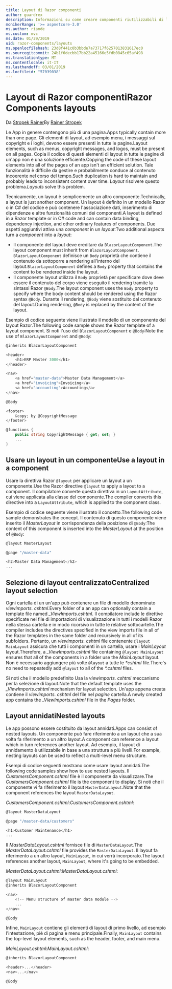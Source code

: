 ```yaml
---
title: Layout di Razor componenti
author: guardrex
description: Informazioni su come creare componenti riutilizzabili di layout per le app Blazor e componenti di Razor.
monikerRange: '>= aspnetcore-3.0'
ms.author: riande
ms.custom: mvc
ms.date: 01/29/2019
uid: razor-components/layouts
ms.openlocfilehash: 23d8f441c0b3bbde7a73717f6257013831617ec0
ms.sourcegitcommit: 24b1f6decbb17bb22a45166e5fdb0845c65af498
ms.translationtype: MT
ms.contentlocale: it-IT
ms.lasthandoff: 03/01/2019
ms.locfileid: "57039038"
---
```

# <a name="razor-components-layouts"></a><span data-ttu-id="74c73-103">Layout di Razor componenti</span><span class="sxs-lookup"><span data-stu-id="74c73-103">Razor Components layouts</span></span>

<span data-ttu-id="74c73-104">Da [Stropek Rainer](https://www.timecockpit.com)</span><span class="sxs-lookup"><span data-stu-id="74c73-104">By [Rainer Stropek](https://www.timecockpit.com)</span></span>

<span data-ttu-id="74c73-105">Le App in genere contengono più di una pagina.</span><span class="sxs-lookup"><span data-stu-id="74c73-105">Apps typically contain more than one page.</span></span> <span data-ttu-id="74c73-106">Gli elementi di layout, ad esempio menu, i messaggi sul copyright e i loghi, devono essere presenti in tutte le pagine.</span><span class="sxs-lookup"><span data-stu-id="74c73-106">Layout elements, such as menus, copyright messages, and logos, must be present on all pages.</span></span> <span data-ttu-id="74c73-107">Copia il codice di questi elementi di layout in tutte le pagine di un'app non è una soluzione efficiente.</span><span class="sxs-lookup"><span data-stu-id="74c73-107">Copying the code of these layout elements into all of the pages of an app isn't an efficient solution.</span></span> <span data-ttu-id="74c73-108">Tale funzionalità è difficile da gestire e probabilmente conduce al contenuto incoerente nel corso del tempo.</span><span class="sxs-lookup"><span data-stu-id="74c73-108">Such duplication is hard to maintain and probably leads to inconsistent content over time.</span></span> <span data-ttu-id="74c73-109">*Layout* risolvere questo problema.</span><span class="sxs-lookup"><span data-stu-id="74c73-109">*Layouts* solve this problem.</span></span>

<span data-ttu-id="74c73-110">Tecnicamente, un layout è semplicemente un altro componente.</span><span class="sxs-lookup"><span data-stu-id="74c73-110">Technically, a layout is just another component.</span></span> <span data-ttu-id="74c73-111">Un layout è definito in un modello Razor o in C# del codice e può contenere l'associazione dati, inserimento di dipendenze e altre funzionalità comuni dei componenti.</span><span class="sxs-lookup"><span data-stu-id="74c73-111">A layout is defined in a Razor template or in C# code and can contain data binding, dependency injection, and other ordinary features of components.</span></span> <span data-ttu-id="74c73-112">Due aspetti aggiuntivi attiva una *component* in un *layout*:</span><span class="sxs-lookup"><span data-stu-id="74c73-112">Two additional aspects turn a *component* into a *layout*:</span></span>

* <span data-ttu-id="74c73-113">Il componente del layout deve ereditare da `BlazorLayoutComponent`.</span><span class="sxs-lookup"><span data-stu-id="74c73-113">The layout component must inherit from `BlazorLayoutComponent`.</span></span> <span data-ttu-id="74c73-114">`BlazorLayoutComponent` definisce un `Body` proprietà che contiene il contenuto da sottoporre a rendering all'interno del layout.</span><span class="sxs-lookup"><span data-stu-id="74c73-114">`BlazorLayoutComponent` defines a `Body` property that contains the content to be rendered inside the layout.</span></span>
* <span data-ttu-id="74c73-115">Il componente layout utilizza il `Body` proprietà per specificare dove deve essere il contenuto del corpo viene eseguito il rendering tramite la sintassi Razor `@Body`.</span><span class="sxs-lookup"><span data-stu-id="74c73-115">The layout component uses the `Body` property to specify where the body content should be rendered using the Razor syntax `@Body`.</span></span> <span data-ttu-id="74c73-116">Durante il rendering, `@Body` viene sostituito dal contenuto del layout.</span><span class="sxs-lookup"><span data-stu-id="74c73-116">During rendering, `@Body` is replaced by the content of the layout.</span></span>

<span data-ttu-id="74c73-117">Esempio di codice seguente viene illustrato il modello di un componente del layout Razor.</span><span class="sxs-lookup"><span data-stu-id="74c73-117">The following code sample shows the Razor template of a layout component.</span></span> <span data-ttu-id="74c73-118">Si noti l'uso del `BlazorLayoutComponent` e `@Body`:</span><span class="sxs-lookup"><span data-stu-id="74c73-118">Note the use of `BlazorLayoutComponent` and `@Body`:</span></span>

```csharp
@inherits BlazorLayoutComponent

<header>
    <h1>ERP Master 3000</h1>
</header>

<nav>
    <a href="master-data">Master Data Management</a>
    <a href="invoicing">Invoicing</a>
    <a href="accounting">Accounting</a>
</nav>

@Body

<footer>
    &copy; by @CopyrightMessage
</footer>

@functions {
    public string CopyrightMessage { get; set; }
    ...
}
```

## <a name="use-a-layout-in-a-component"></a><span data-ttu-id="74c73-119">Usare un layout in un componente</span><span class="sxs-lookup"><span data-stu-id="74c73-119">Use a layout in a component</span></span>

<span data-ttu-id="74c73-120">Usare la direttiva Razor `@layout` per applicare un layout a un componente.</span><span class="sxs-lookup"><span data-stu-id="74c73-120">Use the Razor directive `@layout` to apply a layout to a component.</span></span> <span data-ttu-id="74c73-121">Il compilatore converte questa direttiva in un `LayoutAttribute`, cui viene applicata alla classe del componente.</span><span class="sxs-lookup"><span data-stu-id="74c73-121">The compiler converts this directive into a `LayoutAttribute`, which is applied to the component class.</span></span>

<span data-ttu-id="74c73-122">Esempio di codice seguente viene illustrato il concetto.</span><span class="sxs-lookup"><span data-stu-id="74c73-122">The following code sample demonstrates the concept.</span></span> <span data-ttu-id="74c73-123">Il contenuto di questo componente viene inserito il *MasterLayout* in corrispondenza della posizione di `@Body`:</span><span class="sxs-lookup"><span data-stu-id="74c73-123">The content of this component is inserted into the *MasterLayout* at the position of `@Body`:</span></span>

```csharp
@layout MasterLayout

@page "/master-data"

<h2>Master Data Management</h2>
...
```

## <a name="centralized-layout-selection"></a><span data-ttu-id="74c73-124">Selezione di layout centralizzato</span><span class="sxs-lookup"><span data-stu-id="74c73-124">Centralized layout selection</span></span>

<span data-ttu-id="74c73-125">Ogni cartella di un un'app può contenere un file di modello denominato *viewimports. cshtml*.</span><span class="sxs-lookup"><span data-stu-id="74c73-125">Every folder of a an app can optionally contain a template file named *_ViewImports.cshtml*.</span></span> <span data-ttu-id="74c73-126">Il compilatore include le direttive specificate nel file di importazioni di visualizzazione in tutti i modelli Razor nella stessa cartella e in modo ricorsivo in tutte le relative sottocartelle.</span><span class="sxs-lookup"><span data-stu-id="74c73-126">The compiler includes the directives specified in the view imports file in all of the Razor templates in the same folder and recursively in all of its subfolders.</span></span> <span data-ttu-id="74c73-127">Pertanto, un *viewimports. cshtml* file contenente `@layout MainLayout` assicura che tutti i componenti in un cartella, usare i *MainLayout* layout.</span><span class="sxs-lookup"><span data-stu-id="74c73-127">Therefore, a *_ViewImports.cshtml* file containing `@layout MainLayout` ensures that all of the components in a folder use the *MainLayout* layout.</span></span> <span data-ttu-id="74c73-128">Non è necessario aggiungere più volte `@layout` a tutte le  *\*cshtml* file.</span><span class="sxs-lookup"><span data-stu-id="74c73-128">There's no need to repeatedly add `@layout` to all of the *\*.cshtml* files.</span></span>

<span data-ttu-id="74c73-129">Si noti che il modello predefinito Usa la *viewimports. cshtml* meccanismo per la selezione di layout.</span><span class="sxs-lookup"><span data-stu-id="74c73-129">Note that the default template uses the *_ViewImports.cshtml* mechanism for layout selection.</span></span> <span data-ttu-id="74c73-130">Un'app appena creata contiene il *viewimports. cshtml* del file nel *pagine* cartella.</span><span class="sxs-lookup"><span data-stu-id="74c73-130">A newly created app contains the *_ViewImports.cshtml* file in the *Pages* folder.</span></span>

## <a name="nested-layouts"></a><span data-ttu-id="74c73-131">Layout annidati</span><span class="sxs-lookup"><span data-stu-id="74c73-131">Nested layouts</span></span>

<span data-ttu-id="74c73-132">Le app possono essere costituito da layout annidati.</span><span class="sxs-lookup"><span data-stu-id="74c73-132">Apps can consist of nested layouts.</span></span> <span data-ttu-id="74c73-133">Un componente può fare riferimento a un layout che a sua volta fa riferimento a un altro layout.</span><span class="sxs-lookup"><span data-stu-id="74c73-133">A component can reference a layout which in turn references another layout.</span></span> <span data-ttu-id="74c73-134">Ad esempio, il layout di annidamento è utilizzabile in base a una struttura a più livelli.</span><span class="sxs-lookup"><span data-stu-id="74c73-134">For example, nesting layouts can be used to reflect a multi-level menu structure.</span></span>

<span data-ttu-id="74c73-135">Esempi di codice seguenti mostrano come usare layout annidati.</span><span class="sxs-lookup"><span data-stu-id="74c73-135">The following code samples show how to use nested layouts.</span></span> <span data-ttu-id="74c73-136">Il *CustomersComponent.cshtml* file è il componente da visualizzare.</span><span class="sxs-lookup"><span data-stu-id="74c73-136">The *CustomersComponent.cshtml* file is the component to display.</span></span> <span data-ttu-id="74c73-137">Si noti che il componente vi fa riferimento il layout `MasterDataLayout`.</span><span class="sxs-lookup"><span data-stu-id="74c73-137">Note that the component references the layout `MasterDataLayout`.</span></span>

<span data-ttu-id="74c73-138">*CustomersComponent.cshtml*:</span><span class="sxs-lookup"><span data-stu-id="74c73-138">*CustomersComponent.cshtml*:</span></span>

```csharp
@layout MasterDataLayout

@page "/master-data/customers"

<h1>Customer Maintenance</h1>
...
```

<span data-ttu-id="74c73-139">Il *MasterDataLayout.cshtml* fornisce file di `MasterDataLayout`.</span><span class="sxs-lookup"><span data-stu-id="74c73-139">The *MasterDataLayout.cshtml* file provides the `MasterDataLayout`.</span></span> <span data-ttu-id="74c73-140">Il layout fa riferimento a un altro layout, `MainLayout`, in cui verrà incorporato.</span><span class="sxs-lookup"><span data-stu-id="74c73-140">The layout references another layout, `MainLayout`, where it's going to be embedded.</span></span>

<span data-ttu-id="74c73-141">*MasterDataLayout.cshtml*:</span><span class="sxs-lookup"><span data-stu-id="74c73-141">*MasterDataLayout.cshtml*:</span></span>

```csharp
@layout MainLayout
@inherits BlazorLayoutComponent

<nav>
    <!-- Menu structure of master data module -->
    ...
</nav>

@Body
```

<span data-ttu-id="74c73-142">Infine, `MainLayout` contiene gli elementi di layout di primo livello, ad esempio l'intestazione, piè di pagina e menu principale.</span><span class="sxs-lookup"><span data-stu-id="74c73-142">Finally, `MainLayout` contains the top-level layout elements, such as the header, footer, and main menu.</span></span>

<span data-ttu-id="74c73-143">*MainLayout.cshtml*:</span><span class="sxs-lookup"><span data-stu-id="74c73-143">*MainLayout.cshtml*:</span></span>

```csharp
@inherits BlazorLayoutComponent

<header>...</header>
<nav>...</nav>

@Body
```
